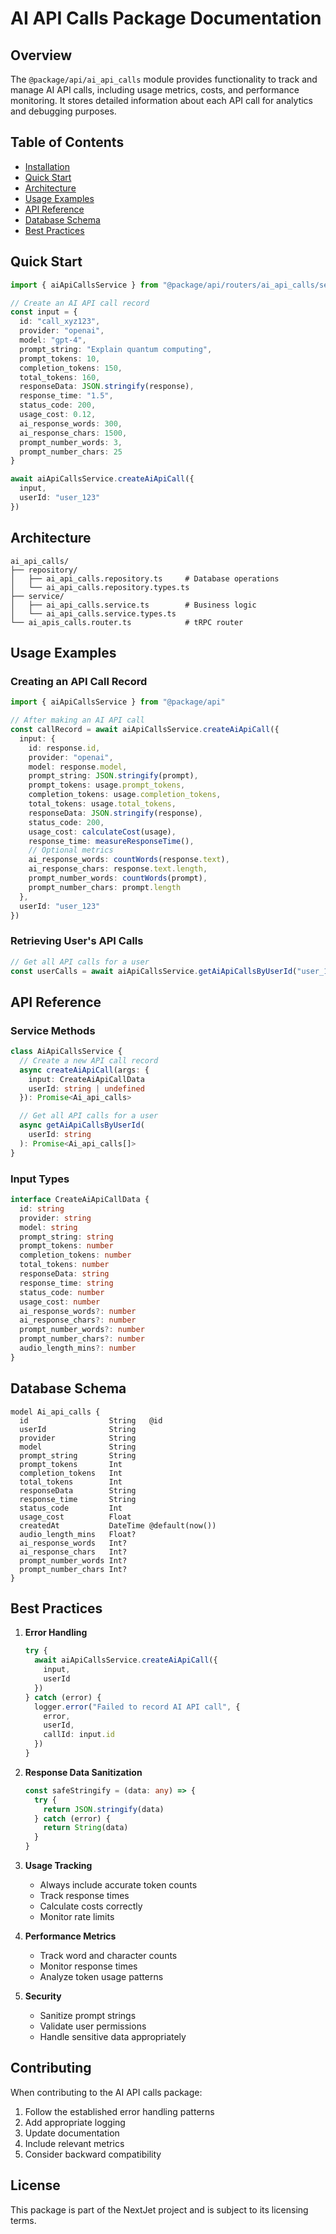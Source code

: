 # AI API Calls Package Documentation

## Overview

The `@package/api/ai_api_calls` module provides functionality to track and manage AI API calls, including usage metrics, costs, and performance monitoring. It stores detailed information about each API call for analytics and debugging purposes.

## Table of Contents

- [Installation](#installation)
- [Quick Start](#quick-start)
- [Architecture](#architecture)
- [Usage Examples](#usage-examples)
- [API Reference](#api-reference)
- [Database Schema](#database-schema)
- [Best Practices](#best-practices)

## Quick Start

```typescript
import { aiApiCallsService } from "@package/api/routers/ai_api_calls/service/ai_api_calls.service"

// Create an AI API call record
const input = {
  id: "call_xyz123",
  provider: "openai",
  model: "gpt-4",
  prompt_string: "Explain quantum computing",
  prompt_tokens: 10,
  completion_tokens: 150,
  total_tokens: 160,
  responseData: JSON.stringify(response),
  response_time: "1.5",
  status_code: 200,
  usage_cost: 0.12,
  ai_response_words: 300,
  ai_response_chars: 1500,
  prompt_number_words: 3,
  prompt_number_chars: 25
}

await aiApiCallsService.createAiApiCall({
  input,
  userId: "user_123"
})
```

## Architecture

```
ai_api_calls/
├── repository/
│   ├── ai_api_calls.repository.ts     # Database operations
│   └── ai_api_calls.repository.types.ts
├── service/
│   ├── ai_api_calls.service.ts        # Business logic
│   └── ai_api_calls.service.types.ts
└── ai_apis_calls.router.ts            # tRPC router
```

## Usage Examples

### Creating an API Call Record

```typescript
import { aiApiCallsService } from "@package/api"

// After making an AI API call
const callRecord = await aiApiCallsService.createAiApiCall({
  input: {
    id: response.id,
    provider: "openai",
    model: response.model,
    prompt_string: JSON.stringify(prompt),
    prompt_tokens: usage.prompt_tokens,
    completion_tokens: usage.completion_tokens,
    total_tokens: usage.total_tokens,
    responseData: JSON.stringify(response),
    status_code: 200,
    usage_cost: calculateCost(usage),
    response_time: measureResponseTime(),
    // Optional metrics
    ai_response_words: countWords(response.text),
    ai_response_chars: response.text.length,
    prompt_number_words: countWords(prompt),
    prompt_number_chars: prompt.length
  },
  userId: "user_123"
})
```

### Retrieving User's API Calls

```typescript
// Get all API calls for a user
const userCalls = await aiApiCallsService.getAiApiCallsByUserId("user_123")
```

## API Reference

### Service Methods

```typescript
class AiApiCallsService {
  // Create a new API call record
  async createAiApiCall(args: {
    input: CreateAiApiCallData
    userId: string | undefined
  }): Promise<Ai_api_calls>

  // Get all API calls for a user
  async getAiApiCallsByUserId(
    userId: string
  ): Promise<Ai_api_calls[]>
}
```

### Input Types

```typescript
interface CreateAiApiCallData {
  id: string
  provider: string
  model: string
  prompt_string: string
  prompt_tokens: number
  completion_tokens: number
  total_tokens: number
  responseData: string
  response_time: string
  status_code: number
  usage_cost: number
  ai_response_words?: number
  ai_response_chars?: number
  prompt_number_words?: number
  prompt_number_chars?: number
  audio_length_mins?: number
}
```

## Database Schema

```prisma
model Ai_api_calls {
  id                  String   @id
  userId              String
  provider            String
  model               String
  prompt_string       String
  prompt_tokens       Int
  completion_tokens   Int
  total_tokens        Int
  responseData        String
  response_time       String
  status_code         Int
  usage_cost          Float
  createdAt           DateTime @default(now())
  audio_length_mins   Float?
  ai_response_words   Int?
  ai_response_chars   Int?
  prompt_number_words Int?
  prompt_number_chars Int?
}
```

## Best Practices

1. **Error Handling**
   ```typescript
   try {
     await aiApiCallsService.createAiApiCall({
       input,
       userId
     })
   } catch (error) {
     logger.error("Failed to record AI API call", {
       error,
       userId,
       callId: input.id
     })
   }
   ```

2. **Response Data Sanitization**
   ```typescript
   const safeStringify = (data: any) => {
     try {
       return JSON.stringify(data)
     } catch (error) {
       return String(data)
     }
   }
   ```

3. **Usage Tracking**
   - Always include accurate token counts
   - Track response times
   - Calculate costs correctly
   - Monitor rate limits

4. **Performance Metrics**
   - Track word and character counts
   - Monitor response times
   - Analyze token usage patterns

5. **Security**
   - Sanitize prompt strings
   - Validate user permissions
   - Handle sensitive data appropriately

## Contributing

When contributing to the AI API calls package:

1. Follow the established error handling patterns
2. Add appropriate logging
3. Update documentation
4. Include relevant metrics
5. Consider backward compatibility

## License

This package is part of the NextJet project and is subject to its licensing terms. 